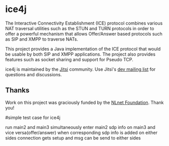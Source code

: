 ice4j
=====
The Interactive Connectivity Establishment (ICE) protocol combines various NAT traversal utilities such as the STUN and TURN protocols in order to offer a powerful mechanism that allows Offer/Answer based protocols such as SIP and XMPP to traverse NATs.

This project provides a Java implementation of the ICE protocol that would be usable by both SIP and XMPP applications. The project also provides features such as socket sharing and support for Pseudo TCP.

ice4j is maintained by the [Jitsi](https://jitsi.org/) community. Use Jitsi's [dev mailing list](https://jitsi.org/Development/MailingLists) for questions and discussions.

Thanks
------
Work on this project was graciously funded by the [NLnet Foundation](https://nlnet.nl/). Thank you!



#simple test case for ice4j

run main2 and main3 simultaneously
enter main2 sdp info on main3 and vice versa(offer/answer)
when corresponding sdp info is added on either sides connection gets setup and
msg can be send to either sides

